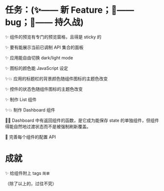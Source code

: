 # 任务：(✨—— 新 Feature；🐞—— bug；🎈—— 持久战)

✨ 组件的预览有专门的预览窗格，且得是 sticky 的

✨ 要有能展示当前已调制 API 集合的面板

✨ 应用能自由切换 dark/light mode

✨ 图标的颜色能 JavaScript 设定

✨💥 应用的标题栏的背景颜色随组件图标的主题色改变

✨ 控件的状态色随组件图标的主题色改变

✨ 制作 List 组件

✨💥 制作 Dashboard 组件

🐞💥 Dashboard 中有返回组件的函数，是它成为能保存 state 的单独组件，但组件得能自然地过渡状态而不是被强制刷新覆盖。

🎈 完善每个组件的配置 API

# 成就

✨ 给组件附上 tags `简单`

（除了以上的，过往不究）

